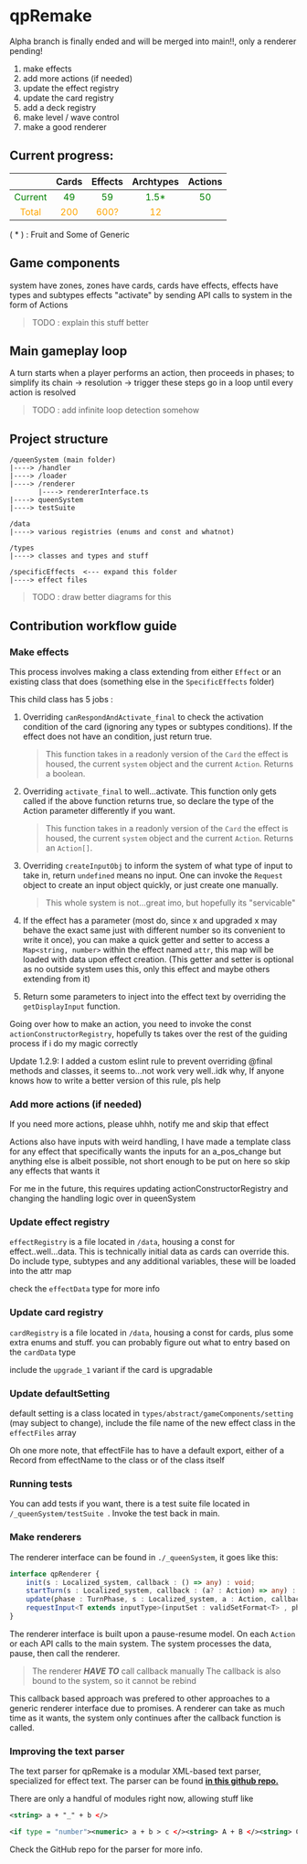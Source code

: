 # qpRemake 
Alpha branch is finally ended and will be merged into main!!, only a renderer pending!


1. make effects
2. add more actions (if needed)
3. update the effect registry
4. update the card registry
5. add a deck registry
6. make level / wave control
7. make a good renderer



## Current progress:

|                | Cards | Effects | Archtypes | Actions |
|:--------------:|:-----:|:-------:|:---------:|:-------:|
|<span style="color:green">Current</span> | <span style="color:green">49</span> | <span style="color:green">59</span> | <span style="color:green">1.5*</span> | <span style="color:green">50</span> |
| <span style="color:orange">Total</span> | <span style="color:orange">200</span> | <span style="color:orange">600?</span> | <span style="color:orange">12</span> |  |

( * ) : Fruit and Some of Generic

## Game components
system have zones, zones have cards, cards have effects, effects have types and subtypes
effects "activate" by sending API calls to system in the form of Actions

> TODO : explain this stuff better

## Main gameplay loop

A turn starts when a player performs an action, then proceeds in phases; to simplify its
chain -> resolution -> trigger
these steps go in a loop until every action is resolved

> TODO : add infinite loop detection somehow

## Project structure
```
/queenSystem (main folder)
|----> /handler
|----> /loader
|----> /renderer
       |----> rendererInterface.ts
|----> queenSystem
|----> testSuite

/data
|----> various registries (enums and const and whatnot)

/types
|----> classes and types and stuff

/specificEffects  <--- expand this folder
|----> effect files
```

> TODO : draw better diagrams for this

## Contribution workflow guide

### Make effects

This process involves making a class extending from either ```Effect``` or an existing class that does (something else in the ```SpecificEffects``` folder)

This child class has 5 jobs : 
1. Overriding ```canRespondAndActivate_final``` to check the activation condition of the card (ignoring any types or subtypes conditions). If the effect does not have an condition, just return true.
   
   > This function takes in a readonly version of the ```Card``` the effect is housed, the current ```system``` object and the current ```Action```. Returns a boolean.

2. Overriding ```activate_final``` to well...activate. This function only gets called if the above function returns true, so declare the type of the Action parameter differently if you want. 
   
   > This function takes in a readonly version of the ```Card``` the effect is housed, the current ```system``` object and the current ```Action```. Returns an ```Action[]```.

3. Overriding ```createInputObj``` to inform the system of what type of input to take in, return ```undefined``` means no input. One can invoke the ```Request``` object to create an input object quickly, or just create one manually.

   > This whole system is not...great imo, but hopefully its "servicable"

4. If the effect has a parameter (most do, since x and upgraded x may behave the exact same just with different number so its convenient to write it once), you can make a quick getter and setter to access a ```Map<string, number>``` within the effect named ```attr```, this map will be loaded with data upon effect creation. (This getter and setter is optional as no outside system uses this, only this effect and maybe others extending from it)
   
5. Return some parameters to inject into the effect text by overriding the ```getDisplayInput``` function.

Going over how to make an action, you need to invoke the const ```actionConstructorRegistry```, hopefully ts takes over the rest of the guiding process if i do my magic correctly


Update 1.2.9:
I added a custom eslint rule to prevent overriding @final methods and classes, it seems to...not work very well..idk why,
If anyone knows how to write a better version of this rule, pls help

### Add more actions (if needed)

If you need more actions, please uhhh, notify me and skip that effect

Actions also have inputs with weird handling, I have made a template class for any effect that specifically wants the inputs for an a_pos_change but anything else is albeit possible, not short enough to be put on here so skip any effects that wants it

For me in the future, this requires updating actionConstructorRegistry and changing the handling logic over in queenSystem

### Update effect registry

```effectRegistry``` is a file located in ```/data```, housing a const for effect..well...data. This is technically initial data as cards can override this. Do include type, subtypes and any additional variables, these will be loaded into the attr map

check the ```effectData``` type for more info

### Update card registry

```cardRegistry``` is a file located in ```/data```, housing a const for cards, plus some extra enums and stuff. you can probably figure out what to entry based on the ```cardData``` type

include the ```upgrade_1``` variant if the card is upgradable

### Update defaultSetting

default setting is a class located in ```types/abstract/gameComponents/setting``` (may subject to change), include the file name of the new effect class in the ```effectFiles``` array

Oh one more note, that effectFile has to have a default export, either of a Record from effectName to the class or of the class itself 

### Running tests

You can add tests if you want, there is a test suite file located in ```/_queenSystem/testSuite ```. Invoke the test back in main.

### Make renderers

The renderer interface can be found in ```./_queenSystem```, it goes like this:

```ts
interface qpRenderer {
    init(s : Localized_system, callback : () => any) : void;
    startTurn(s : Localized_system, callback : (a? : Action) => any) : void;
    update(phase : TurnPhase, s : Localized_system, a : Action, callback : () => any) : void;
    requestInput<T extends inputType>(inputSet : validSetFormat<T> , phase : TurnPhase, s : Localized_system, a : Action, callback : (input : inputDataSpecific<T>) => any) : void;
}
```

The renderer interface is built upon a pause-resume model. On each ```Action``` or each API calls to the main system. The system processes the data, pause, then call the renderer. 

> The renderer ***HAVE TO*** call callback manually
> The callback is also bound to the system, so it cannot be rebind

This callback based approach was prefered to other approaches to a generic renderer interface due to promises. A renderer can take as much time as it wants, the system only continues after the callback function is called.

### Improving the text parser

The text parser for qpRemake is a modular XML-based text parser, specialized for effect text.
The parser can be found [****in this github repo.****](https://github.com/BlueG15/qpEffectTextParser)

There are only a handful of modules right now, allowing stuff like
```XML
<string> a + "_" + b </>
```
```XML
<if type = "number"><numeric> a + b > c </><string> A + B </><string> C + D </></>
```
Check the GitHub repo for the parser for more info.
















